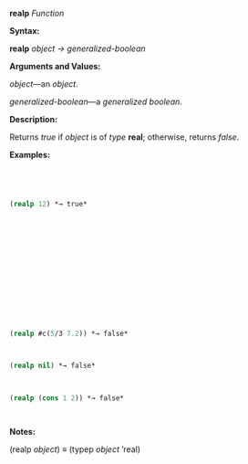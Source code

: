 **realp** *Function* 



**Syntax:** 



**realp** *object → generalized-boolean* 



**Arguments and Values:** 



*object*—an *object*. 



*generalized-boolean*—a *generalized boolean*. 



**Description:** 



Returns *true* if *object* is of *type* **real**; otherwise, returns *false*. 



**Examples:**
```lisp
 



(realp 12) *→ true* 







 



 



(realp #c(5/3 7.2)) *→ false* 



(realp nil) *→ false* 



(realp (cons 1 2)) *→ false* 




```
**Notes:** 



(realp *object*) *≡* (typep *object* ’real) 



